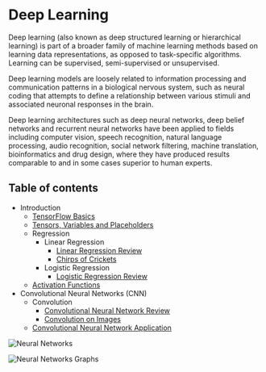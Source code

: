 # Deep Learning

Deep learning (also known as deep structured
learning or hierarchical learning) is part of
a broader family of machine learning methods
based on learning data representations, as opposed
to task-specific algorithms. Learning can be
supervised, semi-supervised or unsupervised.

Deep learning models are loosely related to information
processing and communication patterns in a biological
nervous system, such as neural coding that attempts
to define a relationship between various stimuli 
and associated neuronal responses in the brain.

Deep learning architectures such as deep neural
networks, deep belief networks and recurrent 
neural networks have been applied to fields
including computer vision, speech recognition,
natural language processing, audio recognition, 
social network filtering, machine translation, 
bioinformatics and drug design, where they have 
produced results comparable to and in some cases 
superior to human experts.

## Table of contents
* Introduction
   * [TensorFlow Basics](Introduction/TensorFlow%20Basics/TensorFlowBasics.ipynb)
   * [Tensors, Variables and Placeholders](Introduction/Tensors%2C%20Variables%20and%20Placeholders/TensorsVariablesPlaceholders.ipynb)
   * Regression  
	   * Linear Regression  
	   	   * [Linear Regression Review](Introduction/Regression/Linear%20Regression/LinearRegressionReview.ipynb)
	   	   * [Chirps of Crickets](Introduction/Regression/Linear%20Regression/ChirpsOfCrickets.ipynb)
	   * Logistic Regression  
		   * [Logistic Regression Review](Introduction/Regression/Logistic%20Regression/LogisticRegressionReview.ipynb)
   * [Activation Functions](Introduction/Activation%20Functions/ActivationFunctions.ipynb)
* Convolutional Neural Networks (CNN)  
   * Convolution
       * [Convolutional Neural Network Review](Convolutional%20Networks/Convolutions/ConvolutionalNeuralNetworkReview.ipynb)
       * [Convolution on Images](Convolutional%20Networks/Convolutions/ConvolutionOnImages.ipynb)
   * [Convolutional Neural Network Application](Convolutional%20Networks/CNN%20Application/CNN-Applications.ipynb)

![Neural Networks](https://cdn-images-1.medium.com/max/2000/1*gccuMDV8fXjcvz1RSk4kgQ.png "Neural Networks")

![Neural Networks Graphs](https://cdn-images-1.medium.com/max/1600/1*hdcEBE3zH8bRCj_gyIQC9Q.png "Neural Networks Graphs")
